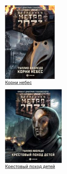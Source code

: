 ![](Корни%20небес.jpg)  
[Корни небес](Корни%20небес.md)

![](Крестовый%20поход%20детей.jpg)  
[Крестовый поход детей](Крестовый%20поход%20детей.md)
